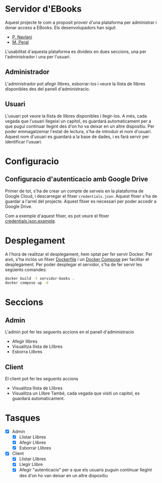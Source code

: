 # Servidor d'EBooks

Aquest projecte te com a proposit proveir d'una plataforma per administrar i donar access a EBooks. Els desenvolupadors han sigut:
- [P. Navlani](https://github.com/pnavlani)
- [M. Peral](https://github.com/mperalsapa)

L'usabilitat d'aquesta plataforma es divideix en dues seccions, una per l'administrador i una per l'usuari.
## Administrador
L'administrador pot afegir llibres, esborrar-los i veure la llista de llibres disponibles des del panell d'administracio.

## Usuari
L'usuari pot veure la llista de llibres disponibles i llegir-los. A més, cada vegada que l'usuari llegeixi un capitol, es guardará automaticament per a que pugui continuar llegint des d'on ho va deixar en un altre dispositiu. Per poder emmagatzemar l'estat de lectura, s'ha de introduir el nom d'usuari. Aquest nom d'usuari es guardará a la base de dades, i es fará servir per identificar l'usuari.

# Configuracio
## Configuracio d'autenticacio amb Google Drive
Primer de tot, s'ha de crear un compte de serveis en la plataforma de Google Cloud, i descarregar el fitxer `credentials.json`. Aquest fitxer s'ha de guardar a l'arrel del projecte. Aquest fitxer es necessari per poder accedir a Google Drive.

Com a exemple d'aquest fitxer, es pot veure el fitxer [credentials.json.example](credentials.json.example).

# Desplegament
A l'hora de realitzar el desplegament, hem optat per fer servir Docker. Per això, s'ha inclós un fitxer [Dockerfile](Dockerfile) i un [Docker Compose](docker-compose.yaml) per facilitar el desplegament.
Per poder desplegar el servidor, s'ha de fer servir les següents comandes:
```bash
docker build -t servidor-books .
docker compose up -d
```

# Seccions
## Admin
L'admin pot fer les seguents accions en el panell d'administracio
- Afegir llibres
- Visualitza llista de Llibres
- Esborra Llibres

## Client
El client pot fer les seguents accions
- Visualitza llista de Llibres
- Visualitza un Llibre
També, cada vegada que visiti un capitol, es guardará automaticament.

# Tasques
- [x] Admin
    - [x] Llistar Llibres
    - [x] Afegir Llibres
    - [x] Esborrar Llibres
- [x] Client
    - [x] Llistar Llibres
    - [x] Llegir Llibre
    - [x] Afegir "autenticacio" per a que els usuaris puguin continuar llegint des d'on ho van deixar en un altre dispositiu